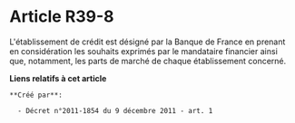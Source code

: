 # Article R39-8

L'établissement de crédit est désigné par la Banque de France en prenant en considération les souhaits exprimés par le
mandataire financier ainsi que, notamment, les parts de marché de chaque établissement concerné.

**Liens relatifs à cet article**

	**Créé par**:

	  - Décret n°2011-1854 du 9 décembre 2011 - art. 1
